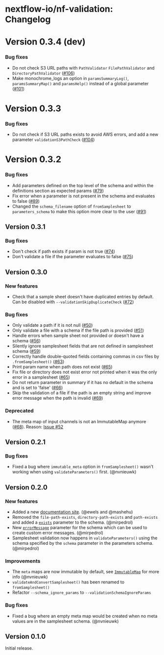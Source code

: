 # nextflow-io/nf-validation: Changelog

# Version 0.3.4 (dev)

### Bug fixes

- Do not check S3 URL paths with `PathValidator` `FilePathValidator` and `DirectoryPathValidator` ([#106](https://github.com/nextflow-io/nf-validation/pull/106))
- Make monochrome_logs an option in `paramsSummaryLog()`, `paramsSummaryMap()` and `paramsHelp()` instead of a global parameter ([#101](https://github.com/nextflow-io/nf-validation/pull/101))

# Version 0.3.3

### Bug fixes

- Do not check if S3 URL paths exists to avoid AWS errors, and add a new parameter `validationS3PathCheck` ([#104](https://github.com/nextflow-io/nf-validation/pull/104))

# Version 0.3.2

### Bug fixes

- Add parameters defined on the top level of the schema and within the definitions section as expected params ([#79](https://github.com/nextflow-io/nf-validation/pull/79))
- Fix error when a parameter is not present in the schema and evaluates to false ([#89](https://github.com/nextflow-io/nf-validation/pull/89))
- Changed the `schema_filename` option of `fromSamplesheet` to `parameters_schema` to make this option more clear to the user ([#91](https://github.com/nextflow-io/nf-validation/pull/91))

## Version 0.3.1

### Bug fixes

- Don't check if path exists if param is not true ([#74](https://github.com/nextflow-io/nf-validation/pull/74))
- Don't validate a file if the parameter evaluates to false ([#75](https://github.com/nextflow-io/nf-validation/pull/75))

## Version 0.3.0

### New features

- Check that a sample sheet doesn't have duplicated entries by default. Can be disabled with `--validationSkipDuplicateCheck` ([#72](https://github.com/nextflow-io/nf-validation/pull/72))

### Bug fixes

- Only validate a path if it is not null ([#50](https://github.com/nextflow-io/nf-validation/pull/50))
- Only validate a file with a schema if the file path is provided ([#51](https://github.com/nextflow-io/nf-validation/pull/51))
- Handle errors when sample sheet not provided or doesn't have a schema ([#56](https://github.com/nextflow-io/nf-validation/pull/56))
- Silently ignore samplesheet fields that are not defined in samplesheet schema ([#59](https://github.com/nextflow-io/nf-validation/pull/59))
- Correctly handle double-quoted fields containing commas in csv files by `.fromSamplesheet()` ([#63](https://github.com/nextflow-io/nf-validation/pull/63))
- Print param name when path does not exist ([#65](https://github.com/nextflow-io/nf-validation/pull/65))
- Fix file or directory does not exist error not printed when it was the only error in a samplesheet ([#65](https://github.com/nextflow-io/nf-validation/pull/65))
- Do not return parameter in summary if it has no default in the schema and is set to 'false' ([#66](https://github.com/nextflow-io/nf-validation/pull/66))
- Skip the validation of a file if the path is an empty string and improve error message when the path is invalid ([#69](https://github.com/nextflow-io/nf-validation/pull/69))

### Deprecated

- The meta map of input channels is not an ImmutableMap anymore ([#68](https://github.com/nextflow-io/nf-validation/pull/68)). Reason: [Issue #52](https://github.com/nextflow-io/nf-validation/issues/52)

## Version 0.2.1

### Bug fixes

- Fixed a bug where `immutable_meta` option in `fromSamplesheet()` wasn't working when using `validateParameters()` first. (@nvnieuwk)

## Version 0.2.0

### New features

- Added a new [documentation site](https://nextflow-io.github.io/nf-validation/). (@ewels and @mashehu)
- Removed the `file-path-exists`, `directory-path-exists` and `path-exists` and added a [`exists`](https://nextflow-io.github.io/nf-validation/nextflow_schema/nextflow_schema_specification/#exists) parameter to the schema. (@mirpedrol)
- New [`errorMessage`](https://nextflow-io.github.io/nf-validation/nextflow_schema/nextflow_schema_specification/#errormessage) parameter for the schema which can be used to create custom error messages. (@mirpedrol)
- Samplesheet validation now happens in `validateParameters()` using the schema specified by the `schema` parameter in the parameters schema. (@mirpedrol)

### Improvements

- The `meta` maps are now immutable by default, see [`ImmutableMap`](https://nextflow-io.github.io/nf-validation/samplesheets/immutable_map/) for more info (@nvnieuwk)
- `validateAndConvertSamplesheet()` has been renamed to `fromSamplesheet()`
- Refactor `--schema_ignore_params` to `--validationSchemaIgnoreParams`

### Bug fixes

- Fixed a bug where an empty meta map would be created when no meta values are in the samplesheet schema. (@nvnieuwk)

## Version 0.1.0

Initial release.
